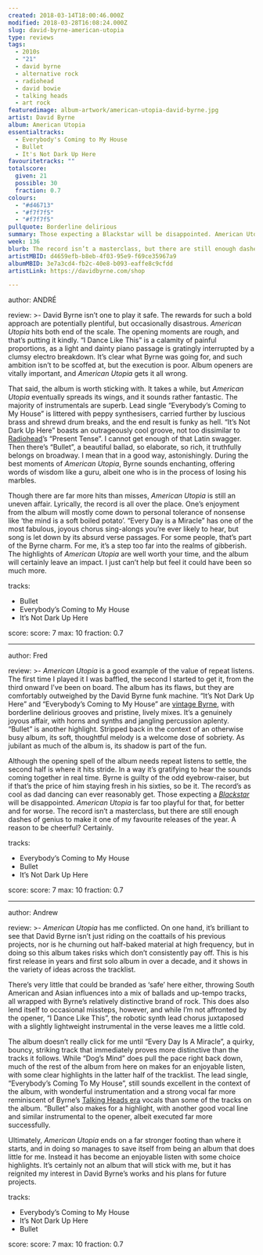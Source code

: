 ```yaml
---
created: 2018-03-14T18:00:46.000Z
modified: 2018-03-28T16:08:24.000Z
slug: david-byrne-american-utopia
type: reviews
tags:
  - 2010s
  - "21"
  - david byrne
  - alternative rock
  - radiohead
  - david bowie
  - talking heads
  - art rock
featuredimage: album-artwork/american-utopia-david-byrne.jpg
artist: David Byrne
album: American Utopia
essentialtracks:
  - Everybody's Coming to My House
  - Bullet
  - It's Not Dark Up Here
favouritetracks: ""
totalscore:
  given: 21
  possible: 30
  fraction: 0.7
colours:
  - "#d46713"
  - "#f7f7f5"
  - "#f7f7f5"
pullquote: Borderline delirious
summary: Those expecting a Blackstar will be disappointed. American Utopia is far too playful for that, for better and for worse. The record isn’t a masterclass, but there are still enough dashes of genius to make it one of the stronger releases of the year.
week: 136
blurb: The record isn’t a masterclass, but there are still enough dashes of genius and genuine fun to make it one of the strongest releases of the year.
artistMBID: d4659efb-b8eb-4f03-95e9-f69ce35967a9
albumMBID: 3e7a3cd4-fb2c-40e8-b093-eaffe8c9cfdd
artistLink: https://davidbyrne.com/shop

---
```


author: ANDRÉ

review: >-
  David Byrne isn’t one to play it safe. The rewards for such a bold approach are potentially plentiful, but occasionally disastrous. *American Utopia* hits both end of the scale. The opening moments are rough, and that’s putting it kindly. “I Dance Like This” is a calamity of painful proportions, as a light and dainty piano passage is gratingly interrupted by a clumsy electro breakdown. It’s clear what Byrne was going for, and such ambition isn’t to be scoffed at, but the execution is poor. Album openers are vitally important, and *American Utopia* gets it all wrong.

  That said, the album is worth sticking with. It takes a while, but *American Utopia* eventually spreads its wings, and it sounds rather fantastic. The majority of instrumentals are superb. Lead single “Everybody’s Coming to My House” is littered with peppy synthesisers, carried further by luscious brass and shrewd drum breaks, and the end result is funky as hell. “It’s Not Dark Up Here” boasts an outrageously cool groove, not too dissimilar to [Radiohead](/reviews/radiohead-a-moon-shaped-pool)’s “Present Tense”. I cannot get enough of that Latin swagger. Then there’s “Bullet”, a beautiful ballad, so elaborate, so rich, it truthfully belongs on broadway. I mean that in a good way, astonishingly. During the best moments of *American Utopia*, Byrne sounds enchanting, offering words of wisdom like a guru, albeit one who is in the process of losing his marbles.

  Though there are far more hits than misses, *American Utopia* is still an uneven affair. Lyrically, the record is all over the place. One’s enjoyment from the album will mostly come down to personal tolerance of nonsense like ‘the mind is a soft boiled potato’. “Every Day is a Miracle” has one of the most fabulous, joyous chorus sing-alongs you’re ever likely to hear, but song is let down by its absurd verse passages. For some people, that’s part of the Byrne charm. For me, it’s a step too far into the realms of gibberish. The highlights of *American Utopia* are well worth your time, and the album will certainly leave an impact. I just can’t help but feel it could have been so much more.

tracks:
  - Bullet
  - ­­Everybody’s Coming to My House
  - ­­It’s Not Dark Up Here

score:
  score: 7
  max: 10
  fraction: 0.7

---

author: Fred

review: >-
  *American Utopia* is a good example of the value of repeat listens. The first time I played it I was baffled, the second I started to get it, from the third onward I’ve been on board. The album has its flaws, but they are comfortably outweighed by the David Byrne funk machine. “It’s Not Dark Up Here” and “Everybody’s Coming to My House” are [vintage Byrne](/reviews/talking-heads-remain-in-light), with borderline delirious grooves and pristine, lively mixes. It’s a genuinely joyous affair, with horns and synths and jangling percussion aplenty. “Bullet” is another highlight. Stripped back in the context of an otherwise busy album, its soft, thoughtful melody is a welcome dose of sobriety. As jubilant as much of the album is, its shadow is part of the fun.

  Although the opening spell of the album needs repeat listens to settle, the second half is where it hits stride. In a way it’s gratifying to hear the sounds coming together in real time. Byrne is guilty of the odd eyebrow-raiser, but if that’s the price of him staying fresh in his sixties, so be it. The record’s as cool as dad dancing can ever reasonably get. Those expecting a [*Blackstar*](/reviews/david-bowie-blackstar) will be disappointed. *American Utopia* is far too playful for that, for better and for worse. The record isn’t a masterclass, but there are still enough dashes of genius to make it one of my favourite releases of the year. A reason to be cheerful? Certainly.

tracks:
  - Everybody’s Coming to My House
  - ­­Bullet
  - ­­It’s Not Dark Up Here

score:
  score: 7
  max: 10
  fraction: 0.7

---
author: Andrew

review: >-
  *American Utopia* has me conflicted. On one hand, it’s brilliant to see that David Byrne isn’t just riding on the coattails of his previous projects, nor is he churning out half-baked material at high frequency, but in doing so this album takes risks which don’t consistently pay off. This is his first release in years and first solo album in over a decade, and it shows in the variety of ideas across the tracklist. 
  
  There’s very little that could be branded as ‘safe’ here either, throwing South American and Asian influences into a mix of ballads and up-tempo tracks, all wrapped with Byrne’s relatively distinctive brand of rock. This does also lend itself to occasional missteps, however, and while I’m not affronted by the opener, “I Dance Like This”, the robotic synth lead chorus juxtaposed with a slightly lightweight instrumental in the verse leaves me a little cold.

  The album doesn’t really click for me until “Every Day Is A Miracle”, a quirky, bouncy, striking track that immediately proves more distinctive than the tracks it follows. While “Dog’s Mind” does pull the pace right back down, much of the rest of the album from here on makes for an enjoyable listen, with some clear highlights in the latter half of the tracklist. The lead single, “Everybody’s Coming To My House”, still sounds excellent in the context of the album, with wonderful instrumentation and a strong vocal far more reminiscent of Byrne’s [Talking Heads era](/reviews/talking-heads-remain-in-light) vocals than some of the tracks on the album. “Bullet” also makes for a highlight, with another good vocal line and similar instrumental to the opener, albeit executed far more successfully.

  Ultimately, *American Utopia* ends on a far stronger footing than where it starts, and in doing so manages to save itself from being an album that does little for me. Instead it has become an enjoyable listen with some choice highlights. It’s certainly not an album that will stick with me, but it has reignited my interest in David Byrne’s works and his plans for future projects.

tracks:
  - Everybody’s Coming to My House
  - ­­It’s Not Dark Up Here
  - ­­Bullet

score:
  score: 7
  max: 10
  fraction: 0.7
